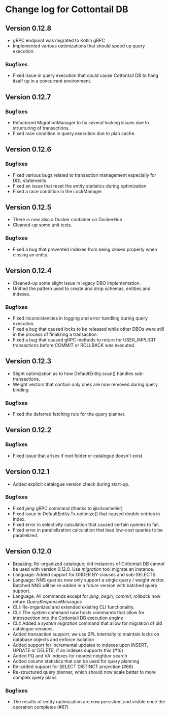 # Change log for Cottontail DB

## Version 0.12.8

* gRPC endpoint was migrated to Kotlin gRPC
* Implemented various optimizations that should speed up query execution.

### Bugfixes

* Fixed issue in query execution that could cause Cottontail DB to hang itself up in a concurrent environment.

## Version 0.12.7

### Bugfixes

* Refactored MigrationManager to fix several locking issues due to structuring of transactions.
* Fixed race condition in query execution due to plan cache.

## Version 0.12.6

### Bugfixes

* Fixed various bugs related to transaction management especially for DDL statements.
* Fixed an issue that reset the entity statistics during optimization
* Fixed a race condition in the LockManager

## Version 0.12.5

* There is now also a Docker container on DockerHub
* Cleaned-up some unit tests.

### Bugfixes

* Fixed a bug that prevented indexes from being closed properly when closing an entity.

## Version 0.12.4

* Cleaned-up some slight issue in legacy DBO implementation.
* Unified the pattern used to create and drop schemas, entities and indexes.

### Bugfixes

* Fixed inconsistencies in logging and error handling during query execution.
* Fixed a bug that caused locks to be released while other DBOs were still in the process of finalizing a transaction.
* Fixed a bug that caused gRPC methods to return for USER_IMPLICIT transactions before COMMIT or ROLLBACK was executed.

## Version 0.12.3

* Slight optimization as to how DefaultEntity.scan() handles sub-transactions.
* Weight vectors that contain only ones are now removed during query binding.

### Bugfixes

* Fixed the deferred fetching rule for the query planner.

## Version 0.12.2

### Bugfixes

* Fixed issue that arises if root folder or catalogue doesn't exist.

## Version 0.12.1

* Added explicit catalogue version check during start-up.

### Bugfixes

* Fixed _ping_ gRPC command (thanks to @silvanheller)
* Fixed issue in DefaultEntity.Tx.optimize() that caused double entries in Index.
* Fixed error in selectivity calculation that caused certain queries to fail.
* Fixed error in parallelization calculation that lead low-cost queries to be parallelized.

## Version 0.12.0

* <ins>Breaking:</ins> Re-organized catalogue; old instances of Cottontail DB cannot be used with version 0.12.0. Use _migration_ tool migrate an instance.
* Language: Added support for ORDER BY-clauses and sub-SELECTS.
* Language: NNS queries now only support a single query / weight vector. Batched NNS will be re-added in a future version with batched query support.
* Language: All commands except for _ping_, _begin_, _commit_, _rollback_ now return _QueryResponseMessages_
* CLI: Re-organized and extended existing CLI functionality.
* CLI: The _system_ command now hosts commands that allow for introspection into the Cottontail DB execution engine
* CLI: Added a _system migration_ command that allow for migration of old catalogue versions.
* Added transaction support; we use 2PL internally to maintain locks on database objects and enforce isolation
* Added support for incremental updates to indexes upon INSERT, UPDATE or DELETE, if an indexes supports this (#10)
* Added PQ and VA indexes for nearest neighbor search
* Added column statistics that can be used for query planning
* Re-added support for SELECT DISTINCT projection (#68)
* Re-structured query planner, which should now scale better to more complex query plans

### Bugfixes

* The results of entity optimization are now persistent and visible once the operation completes (#67)
